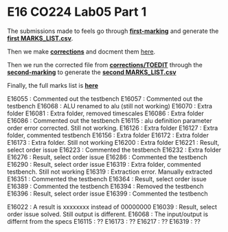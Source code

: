 # E16 CO224 Lab05 Part 1

The submissions made to feels go through **[first-marking](first-marking/)** and generate the **[first MARKS_LIST.csv](first-marking/MARKS_LIST.csv)**.

Then we make **[corrections](corrections/)** and docment them [here](https://github.com/cepdnaclk/CO224-E16/tree/master/Lab05-part1#corrections).

Then we run the corrected file from **[corrections/TOEDIT](corrections/TOEDIT)** through the **[second-marking](second-marking/)** to generate the **[second MARKS_LIST.csv](second-marking/MARKS_LIST.csv)**

Finally, the full marks list is **[here](https://docs.google.com/spreadsheets/d/1LuNwV9OSPD5Ao1EbTsTpwb4d7jO7kM_NDegpb_vySzQ)**

E16055 : Commented out the testbench
E16057 : Commented out the testbench
E16068 : ALU renamed to alu (still not working)
E16070 : Extra folder
E16081 : Extra folder, removed timescales
E16086 : Extra folder
E16086 : Commented out the testbench
E16115 : alu definition parameter order error corrected. Still not working.
E16126 : Extra folder
E16127 : Extra folder, commented testbench
E16156 : Extra folder
E16172 : Extra folder
E16173 : Extra folder. Still not working
E16200 : Extra folder
E16221 : Result, select order issue
E16223 : Commented the testbench
E16232 : Extra folder
E16276 : Result, select order issue
E16286 : Commented the testbench
E16290 : Result, select order issue
E16319 : Extra folder, commented testbench. Still not working
E16319 : Extraction error. Manually extracted
E16351 : Commented the testbench
E16364 : Result, select order issue
E16389 : Commented the testbench
E16394 : Removed the testbench
E16396 : Result, select order issue
E16399 : Commented the testbench


E16022 : A result is xxxxxxxx instead of 00000000
E16039 : Result, select order issue solved. Still output is different.
E16068 : The input/output is differnt from the specs
E16115 : ??
E16173 : ??
E16217 : ??
E16319 : ??